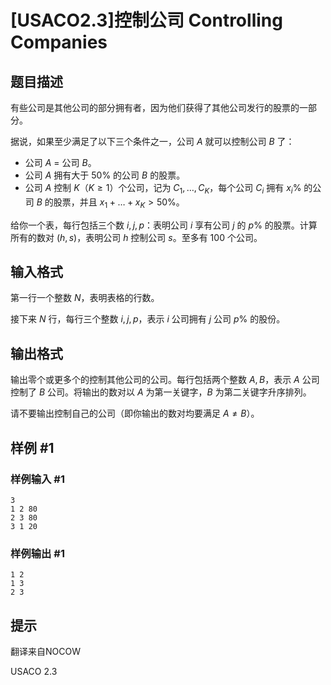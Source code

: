 # [USACO2.3]控制公司 Controlling Companies

## 题目描述

有些公司是其他公司的部分拥有者，因为他们获得了其他公司发行的股票的一部分。

据说，如果至少满足了以下三个条件之一，公司 $A$ 就可以控制公司 $B$ 了：

- 公司 $A$ = 公司 $B$。
- 公司 $A$ 拥有大于 $50\%$ 的公司 $B$ 的股票。
- 公司 $A$ 控制 $K$（$K \geq 1$）个公司，记为 $C_1, \ldots, C_K$，每个公司 $C_i$ 拥有 $x_i\%$ 的公司 $B$ 的股票，并且 $x_1+ \ldots + x_K \gt 50\%$。

给你一个表，每行包括三个数 $i,j,p$：表明公司 $i$ 享有公司 $j$ 的 $p\%$ 的股票。计算所有的数对 $(h,s)$，表明公司 $h$ 控制公司 $s$。至多有 $100$ 个公司。

## 输入格式

第一行一个整数 $N$，表明表格的行数。

接下来 $N$ 行，每行三个整数 $i,j,p$，表示 $i$ 公司拥有 $j$ 公司 $p\%$ 的股份。

## 输出格式

输出零个或更多个的控制其他公司的公司。每行包括两个整数 $A,B$，表示 $A$ 公司控制了 $B$ 公司。将输出的数对以 $A$ 为第一关键字，$B$ 为第二关键字升序排列。

请不要输出控制自己的公司（即你输出的数对均要满足 $A \neq B$）。

## 样例 #1

### 样例输入 #1
```
3
1 2 80
2 3 80
3 1 20
```

### 样例输出 #1

```
1 2
1 3
2 3
```

## 提示

翻译来自NOCOW

USACO 2.3

